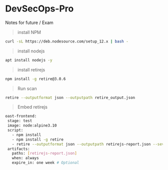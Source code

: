 # DevSecOps-Pro
Notes for future / Exam
> install NPM
```bash
curl -sL https://deb.nodesource.com/setup_12.x | bash -
```
> install nodejs
```bash
apt install nodejs -y
```
>install retirejs
```bash
npm install -g retire@3.0.6
```

>Run scan
```bash
retire --outputformat json --outputpath retire_output.json
```
>Embed retirejs
```bash
oast-frontend:
 stage: test
 image: node:alpine3.10
 script:
   - npm install
   - npm install -g retire
   - retire --outputformat json --outputpath retirejs-report.json --severity high
 artifacts:
   paths: [retirejs-report.json]
   when: always
   expire_in: one week # Optional
```

